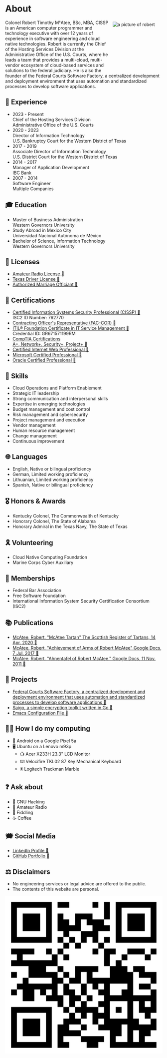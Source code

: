 # About
<img alt="a picture of robert" src="https://avatars.githubusercontent.com/u/5986785" width="153" height="153" align="right" style="padding:0.4rem" />Colonel Robert Timothy MᶜAtee, BSc, MBA, CISSP is an American computer programmer and technology executive with over 12 years of experience in software engineering and cloud native technologies. Robert is currently the Chief of the Hosting Services Division at the Administrative Office of the U.S. Courts, where he leads a team that provides a multi-cloud, multi-vendor ecosystem of cloud-based services and solutions to the federal judiciary. He is also the founder of the Federal Courts Software Factory, a centralized development and deployment environment that uses automation and standardized processes to develop software applications.

## 💼 Experience
* 2023 - Present \
Chief of the Hosting Services Division \
Administrative Office of the U.S. Courts
* 2020 - 2023 \
Director of Information Technology \
U.S. Bankruptcy Court for the Western District of Texas
* 2017 - 2019 \
Associate Director of Information Technology \
U.S. District Court for the Western District of Texas
* 2014 - 2017 \
Manager of Application Development \
IBC Bank
* 2007 - 2014 \
Software Engineer \
Multiple Companies

## 🎓 Education
* Master of Business Administration \
Western Governors University
* Study Abroad in Mexico City \
Universidad Nacional Autónoma de México
* Bachelor of Science, Information Technology \
Western Governors University

## 🪪 Licenses
* [Amateur Radio License 🔗](https://wireless2.fcc.gov/UlsApp/UlsSearch/license.jsp?licKey=226950)
* [Texas Driver License 🔗](https://www.dps.texas.gov/section/driver-license/how-apply-texas-driver-license)
* [Authorized Marriage Officiant 🔗](https://guides.sll.texas.gov/marriage-in-texas/conducting-the-ceremony)

## 🎫 Certifications
* [Certified Information Systems Security Professional (CISSP) 🔗](https://my.isc2.org/s/MemberVerification) \
ISC2 ID Number: 762770
* [Contracting Officer's Representative (FAC-COR) 🔗](https://www.fai.gov/certification/fac-cor)
* [ITIL® Foundation Certificate in IT Service Management 🔗](https://www.peoplecert.org/for-corporations/certificate-verification-service) \
Credential ID: GR671571199RM
* [CompTIA Certifications \
A+, Network+, Security+, Project+ 🔗](https://www.certmetrics.com/comptia/public/transcript.aspx?transcript=2BP2YYWCBMVQKT5K)
* [Certified Internet Web Professional 🔗](https://cp.certmetrics.com/ciwcerts/en/public/transcript/cb5640a81705471a8223a746d1aef0d4)
* [Microsoft Certified Professional 🔗](https://learn.microsoft.com/en-us/users/robertmcatee/transcript/d8yj2a02nko6nj0?source=docs)
* [Oracle Certified Professional 🔗](https://catalog-education.oracle.com/pls/certview/sharebadge?id=D028F30096A2F27F72F5F9549E08D4FE37FC7002EB92C9DEAEB12132AFEB7B8C)

## 🔰 Skills
* Cloud Operations and Platform Enablement
* Strategic IT leadership
* Strong communication and interpersonal skills
* Expertise in emerging technologies
* Budget management and cost control
* Risk management and cybersecurity
* Project management and execution
* Vendor management
* Human resource management
* Change management
* Continuous improvement

## 🌐 Languages
* English, Native or bilingual proficiency
* German, Limited working proficiency
* Lithuanian, Limited working proficiency
* Spanish, Native or bilingual proficiency 

## 🎖️ Honors & Awards
* Kentucky Colonel, The Commonwealth of Kentucky
* Honorary Colonel, The State of Alabama
* Honorary Admiral in the Texas Navy, The State of Texas

## 🎗️ Volunteering
* Cloud Native Computing Foundation
* Marine Corps Cyber Auxiliary

## 📛 Memberships
* Federal Bar Association
* Free Software Foundation
* International Information System Security Certification Consortium (ISC2)

## 📚 Publications
* [McAtee, Robert. "McAtee Tartan" The Scottish Register of Tartans, 14 Apr. 2020 🔗](https://www.tartanregister.gov.uk/tartanDetails?ref=12817.)
* [McAtee, Robert. "Achievement of Arms of Robert McAtee" Google Docs, 7 Jul. 2017 🔗](https://docs.google.com/document/d/1SMOO2RYMsaUhcvirnEURA5wGhilk8LLbX0K8ys1hjkI)
* [McAtee, Robert. "Ahnentafel of Robert McAtee." Google Docs, 11 Nov. 2011 🔗](https://docs.google.com/document/d/1cfINq0EpfvZh7y5q0bEj2X7GOajwXPklmjRmErUOYhU)

## 🎯 Projects
* [Federal Courts Software Factory, a centralized development and deployment environment that uses automation and standardized processes to develop software applications 🔗](https://github.com/federal-courts-software-factory)
* [Saigo, a simple encryption toolkit written in Go 🔗](https://github.com/robertmcatee/saigo)
* [Emacs Configuration File 🔗](https://github.com/robertmcatee/.emacs.d/blob/master/init.el)

## 👨‍💻 How I do my computing
* 📱 Android on a Google Pixel 5a
* 🖥️ Ubuntu on a Lenovo m93p
  * 📺 Acer X233H 23.3" LCD Monitor
  * ⌨️ Velocifire TKL02 87 Key Mechanical Keyboard
  * 🖲️ Logitech Trackman Marble

## ❓ Ask about
* 🐃 GNU Hacking
* 📡 Amateur Radio
* 🎻 Fiddling
* ☕ Coffee

## 🗯️ Social Media
* [LinkedIn Profile 🔗](https://www.linkedin.com/in/robertmcatee)
* [GitHub Portfolio 🔗](https://github.com/robertmcatee)

## ⚖️ Disclaimers
* No engineering services or legal advice are offered to the public.
* The contents of this website are personal.

![qr code for this site](qr-code.png)
